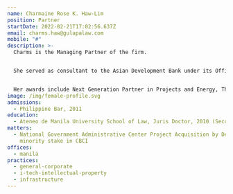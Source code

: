 ```yaml
---
name: Charmaine Rose K. Haw-Lim
position: Partner
startDate: 2022-02-21T17:02:56.637Z
email: charms.haw@gulapalaw.com
mobile: "#"
description: >-
  Charms is the Managing Partner of the firm.


  She served as consultant to the Asian Development Bank under its Office of General Counsel – Sovereign and Non-sovereign Operations before she became part of Gulapa Law.


  Her awards include Next Generation Partner in Projects and Energy, The Legal 500 (2022, 2021, 2020), and Recommended Lawyer in Corporate/M&A, The Legal 500 (2019).
image: /img/female-profile.svg
admissions:
  - Philippine Bar, 2011
education:
  - Ateneo de Manila University School of Law, Juris Doctor, 2010 (Second Honors)
matters:
  - National Government Administrative Center Project Acquisition by Densan of a
    minority stake in CBCI
offices:
  - manila
practices:
  - general-corporate
  - i-tech-intellectual-property
  - infrastructure
---
```

